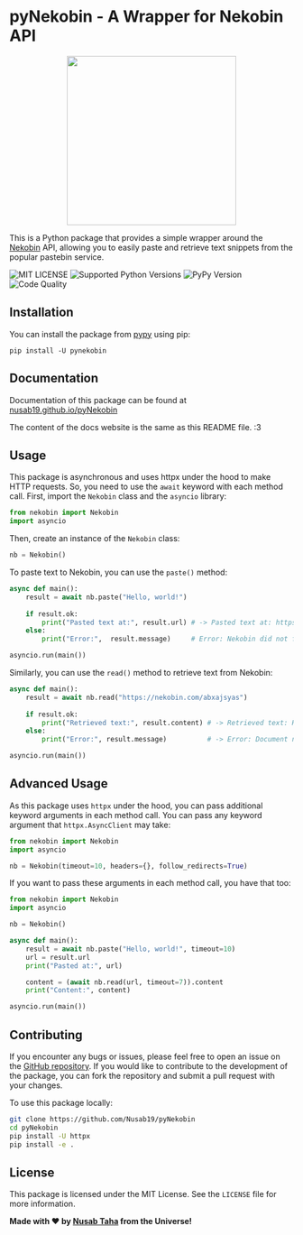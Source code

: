 # pyNekobin - A Wrapper for Nekobin API
<p align="center">
<img height="300px" src="https://graph.org/file/3d18ed58543a0379b241c.jpg">
</p>

This is a Python package that provides a simple wrapper around the [Nekobin](https://nekobin.com/) API, allowing you to easily paste and retrieve text snippets from the popular pastebin service.

<img src="https://img.shields.io/pypi/l/pyNekobin.svg" alt="MIT LICENSE"> <img src="https://img.shields.io/pypi/pyversions/pynekobin.svg" alt="Supported Python Versions">
<img src="https://img.shields.io/pypi/v/pynekobin.svg" alt="PyPy Version">
<img src="https://github.com/Nusab19/pyNekobin/assets/85403795/3571b347-f97a-409c-9bc3-fdcc8d48e098" alt="Code Quality">


## Installation

You can install the package from [pypy](https://pypi.org/project/pyNekobin/) using pip:

```
pip install -U pynekobin
```

## Documentation
Documentation of this package can be found at <a href="https://nusab19.github.io/pyNekobin">nusab19.github.io/pyNekobin</a>

The content of the docs website is the same as this README file. :3

## Usage

This package is asynchronous and uses httpx under the hood to make HTTP requests. So, you need to use the `await` keyword with each method call.
First, import the `Nekobin` class and the `asyncio` library:

```python
from nekobin import Nekobin
import asyncio
```

Then, create an instance of the `Nekobin` class:

```python
nb = Nekobin()
```

To paste text to Nekobin, you can use the `paste()` method:

```python
async def main():
    result = await nb.paste("Hello, world!")
    
    if result.ok:
        print("Pasted text at:", result.url) # -> Pasted text at: https://nekobin.com/abxajsyas
    else:
        print("Error:",  result.message)     # Error: Nekobin did not fulfil the request

asyncio.run(main())
```

Similarly, you can use the `read()` method to retrieve text from Nekobin:

```python
async def main():
    result = await nb.read("https://nekobin.com/abxajsyas")
    
    if result.ok:
        print("Retrieved text:", result.content) # -> Retrieved text: Hello, world!
    else:
        print("Error:", result.message)          # -> Error: Document not found 

asyncio.run(main())
```

## Advanced Usage

As this package uses `httpx` under the hood, you can pass additional keyword arguments in each method call. You can pass any keyword argument that `httpx.AsyncClient` may take:

```python
from nekobin import Nekobin
import asyncio

nb = Nekobin(timeout=10, headers={}, follow_redirects=True)
```

If you want to pass these arguments in each method call, you have that too:

```python
from nekobin import Nekobin
import asyncio

nb = Nekobin()

async def main():
    result = await nb.paste("Hello, world!", timeout=10)
    url = result.url
    print("Pasted at:", url)

    content = (await nb.read(url, timeout=7)).content
    print("Content:", content)

asyncio.run(main())
```

## Contributing

If you encounter any bugs or issues, please feel free to open an issue on the [GitHub repository](https://github.com/Nusab19/pyNekobin/pulls). If you would like to contribute to the development of the package, you can fork the repository and submit a pull request with your changes.

To use this package locally:
```bash
git clone https://github.com/Nusab19/pyNekobin
cd pyNekobin
pip install -U httpx
pip install -e .
```


## License

This package is licensed under the MIT License. See the `LICENSE` file for more information.



**Made with ❤ by [Nusab Taha](https://github.com/Nusab19) from the Universe!**
